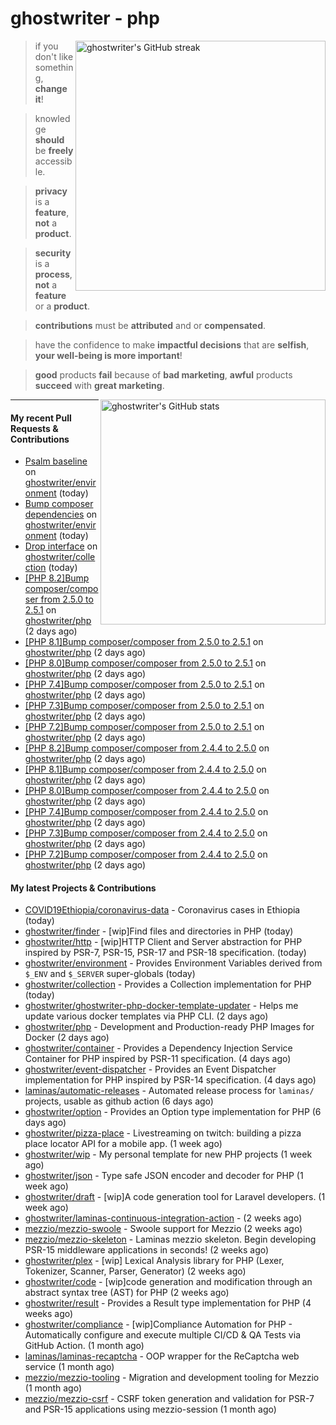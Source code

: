 # ghostwriter - php

<img alt="ghostwriter's GitHub streak" width="400px" align="right" src="https://github-readme-streak-stats.herokuapp.com/?cache_seconds=1800&user=ghostwriter">

> if you don't like something, **change it**!

> knowledge **should** be **freely** accessible.

> **privacy** is a **feature**, **not** a **product**.

> **security** is a **process**, **not** a **feature** or a **product**.

> **contributions** must be **attributed** and or **compensated**.

> have the confidence to make **impactful decisions** that are **selfish**, **your well-being is more important**!

> **good** products **fail** because of **bad marketing**, **awful** products **succeed** with **great marketing**.

<img alt="ghostwriter's GitHub stats" width="360px" align="right" src="https://github-readme-stats.vercel.app/api?cache_seconds=1800&username=ghostwriter&show_icons=true&count_private=true&hide_title=true&hide_rank=true&icon_color=333">

---

#### My recent Pull Requests & Contributions

- [Psalm baseline](https://github.com/ghostwriter/environment/pull/11) on [ghostwriter/environment](https://github.com/ghostwriter/environment) (today)
- [Bump composer dependencies](https://github.com/ghostwriter/environment/pull/10) on [ghostwriter/environment](https://github.com/ghostwriter/environment) (today)
- [Drop interface](https://github.com/ghostwriter/collection/pull/8) on [ghostwriter/collection](https://github.com/ghostwriter/collection) (today)
- [[PHP 8.2]Bump composer/composer from 2.5.0 to 2.5.1](https://github.com/ghostwriter/php/pull/266) on [ghostwriter/php](https://github.com/ghostwriter/php) (2 days ago)
- [[PHP 8.1]Bump composer/composer from 2.5.0 to 2.5.1](https://github.com/ghostwriter/php/pull/265) on [ghostwriter/php](https://github.com/ghostwriter/php) (2 days ago)
- [[PHP 8.0]Bump composer/composer from 2.5.0 to 2.5.1](https://github.com/ghostwriter/php/pull/264) on [ghostwriter/php](https://github.com/ghostwriter/php) (2 days ago)
- [[PHP 7.4]Bump composer/composer from 2.5.0 to 2.5.1](https://github.com/ghostwriter/php/pull/263) on [ghostwriter/php](https://github.com/ghostwriter/php) (2 days ago)
- [[PHP 7.3]Bump composer/composer from 2.5.0 to 2.5.1](https://github.com/ghostwriter/php/pull/262) on [ghostwriter/php](https://github.com/ghostwriter/php) (2 days ago)
- [[PHP 7.2]Bump composer/composer from 2.5.0 to 2.5.1](https://github.com/ghostwriter/php/pull/261) on [ghostwriter/php](https://github.com/ghostwriter/php) (2 days ago)
- [[PHP 8.2]Bump composer/composer from 2.4.4 to 2.5.0](https://github.com/ghostwriter/php/pull/260) on [ghostwriter/php](https://github.com/ghostwriter/php) (2 days ago)
- [[PHP 8.1]Bump composer/composer from 2.4.4 to 2.5.0](https://github.com/ghostwriter/php/pull/259) on [ghostwriter/php](https://github.com/ghostwriter/php) (2 days ago)
- [[PHP 8.0]Bump composer/composer from 2.4.4 to 2.5.0](https://github.com/ghostwriter/php/pull/258) on [ghostwriter/php](https://github.com/ghostwriter/php) (2 days ago)
- [[PHP 7.4]Bump composer/composer from 2.4.4 to 2.5.0](https://github.com/ghostwriter/php/pull/257) on [ghostwriter/php](https://github.com/ghostwriter/php) (2 days ago)
- [[PHP 7.3]Bump composer/composer from 2.4.4 to 2.5.0](https://github.com/ghostwriter/php/pull/256) on [ghostwriter/php](https://github.com/ghostwriter/php) (2 days ago)
- [[PHP 7.2]Bump composer/composer from 2.4.4 to 2.5.0](https://github.com/ghostwriter/php/pull/255) on [ghostwriter/php](https://github.com/ghostwriter/php) (2 days ago)

#### My latest Projects & Contributions

- [COVID19Ethiopia/coronavirus-data](https://github.com/COVID19Ethiopia/coronavirus-data) - Coronavirus cases in Ethiopia (today)
- [ghostwriter/finder](https://github.com/ghostwriter/finder) - [wip]Find files and directories in PHP (today)
- [ghostwriter/http](https://github.com/ghostwriter/http) - [wip]HTTP Client and Server abstraction for PHP inspired by PSR-7, PSR-15, PSR-17 and PSR-18 specification. (today)
- [ghostwriter/environment](https://github.com/ghostwriter/environment) - Provides Environment Variables derived from `$_ENV` and `$_SERVER` super-globals (today)
- [ghostwriter/collection](https://github.com/ghostwriter/collection) - Provides a Collection implementation for PHP (today)
- [ghostwriter/ghostwriter-php-docker-template-updater](https://github.com/ghostwriter/ghostwriter-php-docker-template-updater) - Helps me update various docker templates via PHP CLI. (2 days ago)
- [ghostwriter/php](https://github.com/ghostwriter/php) - Development and Production-ready PHP Images for Docker (2 days ago)
- [ghostwriter/container](https://github.com/ghostwriter/container) - Provides a Dependency Injection Service Container for PHP inspired by PSR-11 specification. (4 days ago)
- [ghostwriter/event-dispatcher](https://github.com/ghostwriter/event-dispatcher) - Provides an Event Dispatcher implementation for PHP inspired by PSR-14 specification. (4 days ago)
- [laminas/automatic-releases](https://github.com/laminas/automatic-releases) - Automated release process for `laminas/` projects, usable as github action (6 days ago)
- [ghostwriter/option](https://github.com/ghostwriter/option) - Provides an Option type implementation for PHP (6 days ago)
- [ghostwriter/pizza-place](https://github.com/ghostwriter/pizza-place) - Livestreaming on twitch: building a pizza place locator API for a mobile app. (1 week ago)
- [ghostwriter/wip](https://github.com/ghostwriter/wip) - My personal template for new PHP projects (1 week ago)
- [ghostwriter/json](https://github.com/ghostwriter/json) - Type safe JSON encoder and decoder for PHP (1 week ago)
- [ghostwriter/draft](https://github.com/ghostwriter/draft) - [wip]A code generation tool for Laravel developers. (1 week ago)
- [ghostwriter/laminas-continuous-integration-action](https://github.com/ghostwriter/laminas-continuous-integration-action) -  (2 weeks ago)
- [mezzio/mezzio-swoole](https://github.com/mezzio/mezzio-swoole) - Swoole support for Mezzio (2 weeks ago)
- [mezzio/mezzio-skeleton](https://github.com/mezzio/mezzio-skeleton) - Laminas mezzio skeleton. Begin developing PSR-15 middleware applications in seconds! (2 weeks ago)
- [ghostwriter/plex](https://github.com/ghostwriter/plex) - [wip] Lexical Analysis library for PHP (Lexer, Tokenizer, Scanner, Parser, Generator) (2 weeks ago)
- [ghostwriter/code](https://github.com/ghostwriter/code) - [wip]code generation and modification through an abstract syntax tree (AST) for PHP (2 weeks ago)
- [ghostwriter/result](https://github.com/ghostwriter/result) - Provides a Result type implementation for PHP (4 weeks ago)
- [ghostwriter/compliance](https://github.com/ghostwriter/compliance) - [wip]Compliance Automation for PHP - Automatically configure and execute multiple CI/CD &amp; QA Tests via GitHub Action. (1 month ago)
- [laminas/laminas-recaptcha](https://github.com/laminas/laminas-recaptcha) - OOP wrapper for the ReCaptcha web service (1 month ago)
- [mezzio/mezzio-tooling](https://github.com/mezzio/mezzio-tooling) - Migration and development tooling for Mezzio (1 month ago)
- [mezzio/mezzio-csrf](https://github.com/mezzio/mezzio-csrf) - CSRF token generation and validation for PSR-7 and PSR-15 applications using mezzio-session (1 month ago)
